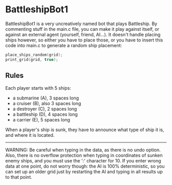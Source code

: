 # BattleshipBot1

BattleshipBot1 is a very uncreatively named bot that plays Battleship. By commenting stuff in the main.c file, you can make it play against itself, or against an external agent (yourself, friend, AI...).
It doesn't handle placing ships however, so either you have to place those, or you have to insert this code into main.c to generate a random ship placement:
```c
place_ships_random(grid);
print_grid(grid, true);
```

## Rules
Each player starts with 5 ships:
- a submarine (A), 3 spaces long
- a cruiser (B), also 3 spaces long
- a destroyer (C), 2 spaces long
- a battleship (D), 4 spaces long
- a carrier (E), 5 spaces long

When a player's ship is sunk, they have to announce what type of ship it is, and where it is located.

---
WARNING: Be careful when typing in the data, as there is no undo option. Also, there is no overflow protection when typing in coordinates of sunken enemy ships, and you must use the ':' character for 10.
If you enter wrong data at one point, do not worry though: the AI is 100% deterministic, so you can set up an older grid just by restarting the AI and typing in all results up to that point.
